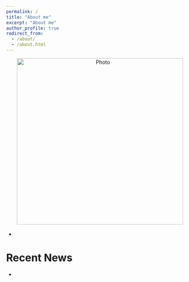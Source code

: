 ```yaml
---
permalink: /
title: "About me"
excerpt: "About me"
author_profile: true
redirect_from: 
  - /about/
  - /about.html
---
```


<p align="center">
  <img src="https://mrsandeshbhat.github.io/files/sandesh.jpg?raw=true" alt="Photo" style="width: 450px;"/> 
</p>

* 



# Recent News
*
